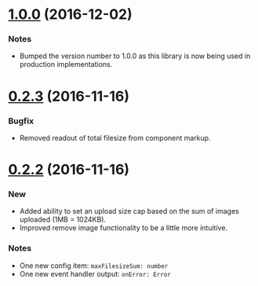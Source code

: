 <a name="1.0.0"></a>
# [1.0.0](https://github.com/andymeps/ng2-image-upload/compare/v0.2.3...v1.0.0) (2016-12-02)

### Notes

* Bumped the version number to 1.0.0 as this library is now being used in production implementations.

<a name="0.2.3"></a>
# [0.2.3](https://github.com/andymeps/ng2-image-upload/compare/v0.2.2...v0.2.3) (2016-11-16)

### Bugfix

* Removed readout of total filesize from component markup.

<a name="0.2.2"></a>
# [0.2.2](https://github.com/andymeps/ng2-image-upload/compare/v0.2.1...v0.2.2) (2016-11-16)

### New

* Added ability to set an upload size cap based on the sum of images uploaded (1MB = 1024KB).
* Improved remove image functionality to be a little more intuitive.

### Notes

* One new config item: `maxFilesizeSum: number`
* One new event handler output: `onError: Error`
